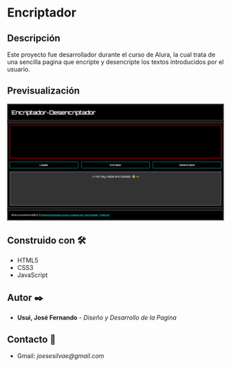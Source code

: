 # Encriptador

## Descripción

Este proyecto fue desarrollador durante el curso de Alura, la cual trata de una sencilla pagina que encripte y desencripte los textos introducidos por el usuario.

## Previsualización

![alt](img/Capture-Encriptador-Desencriptador.png)

## Construido con 🛠️

* HTML5
* CSS3
* JavaScript

## Autor ✒️
* **Usui, José Fernando** - *Diseño y Desarrollo de la Pagina*

## Contacto 📱
* Gmail: _joesesilvae@gmail.com_